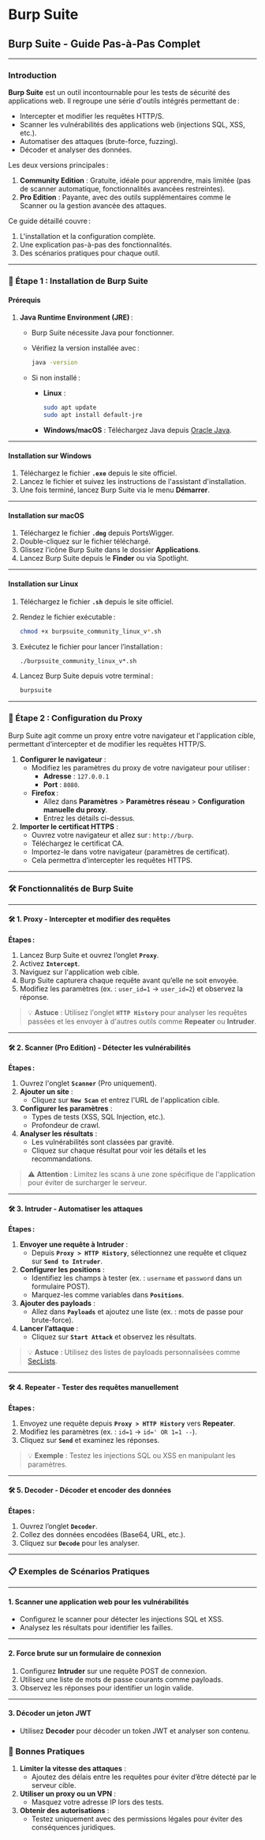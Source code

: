 # Burp Suite

## Burp Suite - Guide Pas-à-Pas Complet

***

### Introduction

**Burp Suite** est un outil incontournable pour les tests de sécurité des applications web. Il regroupe une série d'outils intégrés permettant de :

* Intercepter et modifier les requêtes HTTP/S.
* Scanner les vulnérabilités des applications web (injections SQL, XSS, etc.).
* Automatiser des attaques (brute-force, fuzzing).
* Décoder et analyser des données.

Les deux versions principales :

1. **Community Edition** : Gratuite, idéale pour apprendre, mais limitée (pas de scanner automatique, fonctionnalités avancées restreintes).
2. **Pro Edition** : Payante, avec des outils supplémentaires comme le Scanner ou la gestion avancée des attaques.

Ce guide détaillé couvre :

1. L'installation et la configuration complète.
2. Une explication pas-à-pas des fonctionnalités.
3. Des scénarios pratiques pour chaque outil.

***

### 🚀 Étape 1 : Installation de Burp Suite

#### Prérequis

1. **Java Runtime Environment (JRE)** :
   * Burp Suite nécessite Java pour fonctionner.
   *   Vérifiez la version installée avec :

       ```bash
       java -version
       ```
   * Si non installé :
     *   **Linux** :

         ```bash
         sudo apt update
         sudo apt install default-jre
         ```
     * **Windows/macOS** : Téléchargez Java depuis [Oracle Java](https://www.oracle.com/java/technologies/javase-downloads.html).

***

#### Installation sur Windows

1. Téléchargez le fichier **`.exe`** depuis le site officiel.
2. Lancez le fichier et suivez les instructions de l'assistant d'installation.
3. Une fois terminé, lancez Burp Suite via le menu **Démarrer**.

***

#### Installation sur macOS

1. Téléchargez le fichier **`.dmg`** depuis PortsWigger.
2. Double-cliquez sur le fichier téléchargé.
3. Glissez l’icône Burp Suite dans le dossier **Applications**.
4. Lancez Burp Suite depuis le **Finder** ou via Spotlight.

***

#### Installation sur Linux

1. Téléchargez le fichier **`.sh`** depuis le site officiel.
2.  Rendez le fichier exécutable :

    ```bash
    chmod +x burpsuite_community_linux_v*.sh
    ```
3.  Exécutez le fichier pour lancer l’installation :

    ```bash
    ./burpsuite_community_linux_v*.sh
    ```
4.  Lancez Burp Suite depuis votre terminal :

    ```bash
    burpsuite
    ```

***

### 🚀 Étape 2 : Configuration du Proxy

Burp Suite agit comme un proxy entre votre navigateur et l'application cible, permettant d’intercepter et de modifier les requêtes HTTP/S.

1. **Configurer le navigateur** :
   * Modifiez les paramètres du proxy de votre navigateur pour utiliser :
     * **Adresse** : `127.0.0.1`
     * **Port** : `8080`.
   * **Firefox** :
     * Allez dans **Paramètres** > **Paramètres réseau** > **Configuration manuelle du proxy**.
     * Entrez les détails ci-dessus.
2. **Importer le certificat HTTPS** :
   * Ouvrez votre navigateur et allez sur : `http://burp`.
   * Téléchargez le certificat CA.
   * Importez-le dans votre navigateur (paramètres de certificat).
   * Cela permettra d’intercepter les requêtes HTTPS.

***

### 🛠️ Fonctionnalités de Burp Suite

***

#### 🛠️ 1. **Proxy** - Intercepter et modifier des requêtes

**Étapes :**

1. Lancez Burp Suite et ouvrez l’onglet **`Proxy`**.
2. Activez **`Intercept`**.
3. Naviguez sur l'application web cible.
4. Burp Suite capturera chaque requête avant qu’elle ne soit envoyée.
5. Modifiez les paramètres (ex. : `user_id=1` → `user_id=2`) et observez la réponse.

> 💡 **Astuce** : Utilisez l'onglet **`HTTP History`** pour analyser les requêtes passées et les envoyer à d'autres outils comme **Repeater** ou **Intruder**.

***

#### 🛠️ 2. **Scanner (Pro Edition)** - Détecter les vulnérabilités

**Étapes :**

1. Ouvrez l'onglet **`Scanner`** (Pro uniquement).
2. **Ajouter un site** :
   * Cliquez sur **`New Scan`** et entrez l'URL de l'application cible.
3. **Configurer les paramètres** :
   * Types de tests (XSS, SQL Injection, etc.).
   * Profondeur de crawl.
4. **Analyser les résultats** :
   * Les vulnérabilités sont classées par gravité.
   * Cliquez sur chaque résultat pour voir les détails et les recommandations.

> ⚠️ **Attention** : Limitez les scans à une zone spécifique de l'application pour éviter de surcharger le serveur.

***

#### 🛠️ 3. **Intruder** - Automatiser les attaques

**Étapes :**

1. **Envoyer une requête à Intruder** :
   * Depuis **`Proxy > HTTP History`**, sélectionnez une requête et cliquez sur **`Send to Intruder`**.
2. **Configurer les positions** :
   * Identifiez les champs à tester (ex. : `username` et `password` dans un formulaire POST).
   * Marquez-les comme variables dans **`Positions`**.
3. **Ajouter des payloads** :
   * Allez dans **`Payloads`** et ajoutez une liste (ex. : mots de passe pour brute-force).
4. **Lancer l’attaque** :
   * Cliquez sur **`Start Attack`** et observez les résultats.

> 💡 **Astuce** : Utilisez des listes de payloads personnalisées comme [SecLists](https://github.com/danielmiessler/SecLists).

***

#### 🛠️ 4. **Repeater** - Tester des requêtes manuellement

**Étapes :**

1. Envoyez une requête depuis **`Proxy > HTTP History`** vers **Repeater**.
2. Modifiez les paramètres (ex. : `id=1` → `id=' OR 1=1 --`).
3. Cliquez sur **`Send`** et examinez les réponses.

> 💡 **Exemple** : Testez les injections SQL ou XSS en manipulant les paramètres.

***

#### 🛠️ 5. **Decoder** - Décoder et encoder des données

**Étapes :**

1. Ouvrez l’onglet **`Decoder`**.
2. Collez des données encodées (Base64, URL, etc.).
3. Cliquez sur **`Decode`** pour les analyser.

***

### 📋 Exemples de Scénarios Pratiques

***

#### 1. **Scanner une application web pour les vulnérabilités**

* Configurez le scanner pour détecter les injections SQL et XSS.
* Analysez les résultats pour identifier les failles.

***

#### 2. **Force brute sur un formulaire de connexion**

1. Configurez **Intruder** sur une requête POST de connexion.
2. Utilisez une liste de mots de passe courants comme payloads.
3. Observez les réponses pour identifier un login valide.

***

#### 3. **Décoder un jeton JWT**

* Utilisez **Decoder** pour décoder un token JWT et analyser son contenu.

### 📖 Bonnes Pratiques

1. **Limiter la vitesse des attaques** :
   * Ajoutez des délais entre les requêtes pour éviter d’être détecté par le serveur cible.
2. **Utiliser un proxy ou un VPN** :
   * Masquez votre adresse IP lors des tests.
3. **Obtenir des autorisations** :
   * Testez uniquement avec des permissions légales pour éviter des conséquences juridiques.
